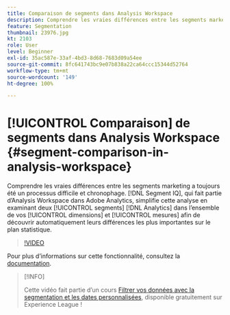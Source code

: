```yaml
---
title: Comparaison de segments dans Analysis Workspace
description: Comprendre les vraies différences entre les segments marketing a toujours été un processus difficile et chronophage. Segment IQ, qui fait partie d’Analysis Workspace dans Adobe Analytics, simplifie cette analyse en examinant deux segments Analytics dans l’ensemble de vos dimensions et mesures afin de découvrir automatiquement leurs différences les plus importantes sur le plan statistique.
feature: Segmentation
thumbnail: 23976.jpg
kt: 2103
role: User
level: Beginner
exl-id: 35ac587e-33af-4bd3-8d68-7683d09a54ee
source-git-commit: 8fc641743bc9e07b838a22ca64ccc15344d52764
workflow-type: tm+mt
source-wordcount: '149'
ht-degree: 100%

---
```


# [!UICONTROL Comparaison] de segments dans Analysis Workspace {#segment-comparison-in-analysis-workspace}

Comprendre les vraies différences entre les segments marketing a toujours été un processus difficile et chronophage. [!DNL Segment IQ], qui fait partie d’Analysis Workspace dans Adobe Analytics, simplifie cette analyse en examinant deux [!UICONTROL segments] [!DNL Analytics] dans l’ensemble de vos [!UICONTROL dimensions] et [!UICONTROL mesures] afin de découvrir automatiquement leurs différences les plus importantes sur le plan statistique.

>[!VIDEO](https://video.tv.adobe.com/v/23976/?quality=12&learn=on)

Pour plus dʼinformations sur cette fonctionnalité, consultez la [documentation](https://experienceleague.adobe.com/docs/analytics/analyze/analysis-workspace/panels/segment-comparison/segment-comparison.html?lang=fr).

>[!INFO]
>
> Cette vidéo fait partie d’un cours [Filtrer vos données avec la segmentation et les dates personnalisées](https://experienceleague.adobe.com/?recommended=Analytics-U-1-2021.1.filterdata&amp;lang=fr), disponible gratuitement sur Experience League !

